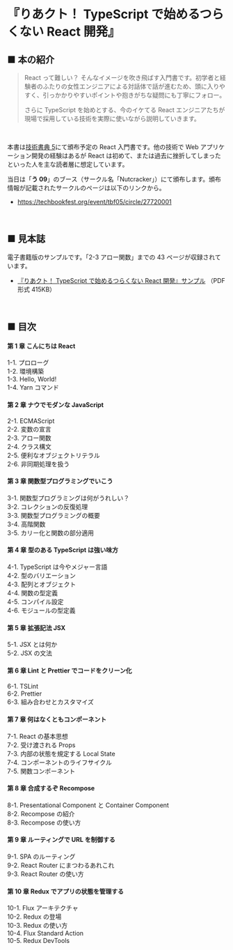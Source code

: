 # 『りあクト！ TypeScript で始めるつらくない React 開発』

## ■ 本の紹介

> React って難しい？ そんなイメージを吹き飛ばす入門書です。初学者と経験者のふたりの女性エンジニアによる対話体で話が進むため、頭に入りやすく、引っかかりやすいポイントや抱きがちな疑問にも丁寧にフォロー。
>
> さらに TypeScript を始めとする、今のイケてる React エンジニアたちが現場で採用している技術を実際に使いながら説明していきます。

<br />

本書は[技術書典 5](https://techbookfest.org/event/tbf05)にて頒布予定の React 入門書です。他の技術で Web アプリケーション開発の経験はあるが React は初めて、または過去に挫折してしまったといった人を主な読者層に想定しています。

当日は「**う 09**」のブース（サークル名「Nutcracker」）にて頒布します。頒布情報が記載されたサークルのページは以下のリンクから。

- https://techbookfest.org/event/tbf05/circle/27720001

<br />

## ■ 見本誌

電子書籍版のサンプルです。「2-3 アロー関数」までの 43 ページが収録されています。

- [『りあクト！ TypeScript で始めるつらくない React 開発』サンプル](https://github.com/oukayuka/ReactBeginnersBook/blob/master/SampleBook.pdf) （PDF 形式 415KB）

<br />

## ■ 目次

#### 第 1 章 こんにちは React

1-1. プロローグ  
1-2. 環境構築  
1-3. Hello, World!  
1-4. Yarn コマンド

#### 第 2 章 ナウでモダンな JavaScript

2-1. ECMAScript  
2-2. 変数の宣言  
2-3. アロー関数  
2-4. クラス構文  
2-5. 便利なオブジェクトリテラル  
2-6. 非同期処理を扱う

#### 第 3 章 関数型プログラミングでいこう

3-1. 関数型プログラミングは何がうれしい？  
3-2. コレクションの反復処理  
3-3. 関数型プログラミングの概要  
3-4. 高階関数  
3-5. カリー化と関数の部分適用

#### 第 4 章 型のある TypeScript は強い味方

4-1. TypeScript は今やメジャー言語  
4-2. 型のバリエーション  
4-3. 配列とオブジェクト  
4-4. 関数の型定義  
4-5. コンパイル設定  
4-6. モジュールの型定義

#### 第 5 章 拡張記法 JSX

5-1. JSX とは何か  
5-2. JSX の文法

#### 第 6 章 Lint と Prettier でコードをクリーン化

6-1. TSLint  
6-2. Prettier  
6-3. 組み合わせとカスタマイズ

#### 第 7 章 何はなくともコンポーネント

7-1. React の基本思想  
7-2. 受け渡される Props  
7-3. 内部の状態を規定する Local State  
7-4. コンポーネントのライフサイクル  
7-5. 関数コンポーネント

#### 第 8 章 合成するぞ Recompose

8-1. Presentational Component と Container Component  
8-2. Recompose の紹介  
8-3. Recompose の使い方

#### 第 9 章 ルーティングで URL を制御する

9-1. SPA のルーティング  
9-2. React Router にまつわるあれこれ  
9-3. React Router の使い方

#### 第 10 章 Redux でアプリの状態を管理する

10-1. Flux アーキテクチャ  
10-2. Redux の登場  
10-3. Redux の使い方  
10-4. Flux Standard Action  
10-5. Redux DevTools
